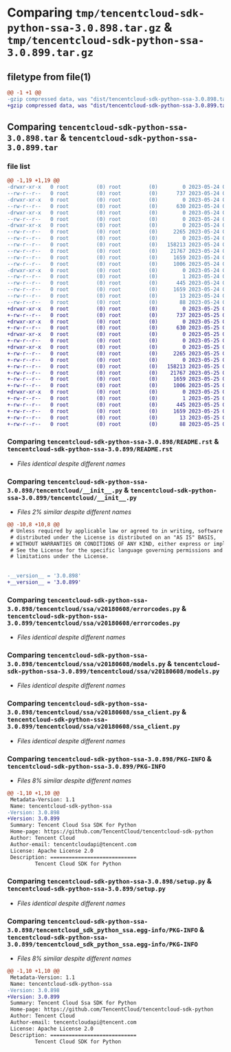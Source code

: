 # Comparing `tmp/tencentcloud-sdk-python-ssa-3.0.898.tar.gz` & `tmp/tencentcloud-sdk-python-ssa-3.0.899.tar.gz`

## filetype from file(1)

```diff
@@ -1 +1 @@
-gzip compressed data, was "dist/tencentcloud-sdk-python-ssa-3.0.898.tar", last modified: Wed May 24 02:05:23 2023, max compression
+gzip compressed data, was "dist/tencentcloud-sdk-python-ssa-3.0.899.tar", last modified: Thu May 25 00:35:14 2023, max compression
```

## Comparing `tencentcloud-sdk-python-ssa-3.0.898.tar` & `tencentcloud-sdk-python-ssa-3.0.899.tar`

### file list

```diff
@@ -1,19 +1,19 @@
-drwxr-xr-x   0 root         (0) root         (0)        0 2023-05-24 02:05:23.000000 tencentcloud-sdk-python-ssa-3.0.898/
--rw-r--r--   0 root         (0) root         (0)      737 2023-05-24 02:05:23.000000 tencentcloud-sdk-python-ssa-3.0.898/README.rst
-drwxr-xr-x   0 root         (0) root         (0)        0 2023-05-24 02:05:23.000000 tencentcloud-sdk-python-ssa-3.0.898/tencentcloud/
--rw-r--r--   0 root         (0) root         (0)      630 2023-05-24 02:05:23.000000 tencentcloud-sdk-python-ssa-3.0.898/tencentcloud/__init__.py
-drwxr-xr-x   0 root         (0) root         (0)        0 2023-05-24 02:05:23.000000 tencentcloud-sdk-python-ssa-3.0.898/tencentcloud/ssa/
--rw-r--r--   0 root         (0) root         (0)        0 2023-05-24 02:05:23.000000 tencentcloud-sdk-python-ssa-3.0.898/tencentcloud/ssa/__init__.py
-drwxr-xr-x   0 root         (0) root         (0)        0 2023-05-24 02:05:23.000000 tencentcloud-sdk-python-ssa-3.0.898/tencentcloud/ssa/v20180608/
--rw-r--r--   0 root         (0) root         (0)     2265 2023-05-24 02:05:23.000000 tencentcloud-sdk-python-ssa-3.0.898/tencentcloud/ssa/v20180608/errorcodes.py
--rw-r--r--   0 root         (0) root         (0)        0 2023-05-24 02:05:23.000000 tencentcloud-sdk-python-ssa-3.0.898/tencentcloud/ssa/v20180608/__init__.py
--rw-r--r--   0 root         (0) root         (0)   158213 2023-05-24 02:05:23.000000 tencentcloud-sdk-python-ssa-3.0.898/tencentcloud/ssa/v20180608/models.py
--rw-r--r--   0 root         (0) root         (0)    21767 2023-05-24 02:05:23.000000 tencentcloud-sdk-python-ssa-3.0.898/tencentcloud/ssa/v20180608/ssa_client.py
--rw-r--r--   0 root         (0) root         (0)     1659 2023-05-24 02:05:23.000000 tencentcloud-sdk-python-ssa-3.0.898/PKG-INFO
--rw-r--r--   0 root         (0) root         (0)     1006 2023-05-24 02:05:23.000000 tencentcloud-sdk-python-ssa-3.0.898/setup.py
-drwxr-xr-x   0 root         (0) root         (0)        0 2023-05-24 02:05:23.000000 tencentcloud-sdk-python-ssa-3.0.898/tencentcloud_sdk_python_ssa.egg-info/
--rw-r--r--   0 root         (0) root         (0)        1 2023-05-24 02:05:23.000000 tencentcloud-sdk-python-ssa-3.0.898/tencentcloud_sdk_python_ssa.egg-info/dependency_links.txt
--rw-r--r--   0 root         (0) root         (0)      445 2023-05-24 02:05:23.000000 tencentcloud-sdk-python-ssa-3.0.898/tencentcloud_sdk_python_ssa.egg-info/SOURCES.txt
--rw-r--r--   0 root         (0) root         (0)     1659 2023-05-24 02:05:23.000000 tencentcloud-sdk-python-ssa-3.0.898/tencentcloud_sdk_python_ssa.egg-info/PKG-INFO
--rw-r--r--   0 root         (0) root         (0)       13 2023-05-24 02:05:23.000000 tencentcloud-sdk-python-ssa-3.0.898/tencentcloud_sdk_python_ssa.egg-info/top_level.txt
--rw-r--r--   0 root         (0) root         (0)       88 2023-05-24 02:05:23.000000 tencentcloud-sdk-python-ssa-3.0.898/setup.cfg
+drwxr-xr-x   0 root         (0) root         (0)        0 2023-05-25 00:35:14.000000 tencentcloud-sdk-python-ssa-3.0.899/
+-rw-r--r--   0 root         (0) root         (0)      737 2023-05-25 00:35:14.000000 tencentcloud-sdk-python-ssa-3.0.899/README.rst
+drwxr-xr-x   0 root         (0) root         (0)        0 2023-05-25 00:35:14.000000 tencentcloud-sdk-python-ssa-3.0.899/tencentcloud/
+-rw-r--r--   0 root         (0) root         (0)      630 2023-05-25 00:35:14.000000 tencentcloud-sdk-python-ssa-3.0.899/tencentcloud/__init__.py
+drwxr-xr-x   0 root         (0) root         (0)        0 2023-05-25 00:35:14.000000 tencentcloud-sdk-python-ssa-3.0.899/tencentcloud/ssa/
+-rw-r--r--   0 root         (0) root         (0)        0 2023-05-25 00:35:14.000000 tencentcloud-sdk-python-ssa-3.0.899/tencentcloud/ssa/__init__.py
+drwxr-xr-x   0 root         (0) root         (0)        0 2023-05-25 00:35:14.000000 tencentcloud-sdk-python-ssa-3.0.899/tencentcloud/ssa/v20180608/
+-rw-r--r--   0 root         (0) root         (0)     2265 2023-05-25 00:35:14.000000 tencentcloud-sdk-python-ssa-3.0.899/tencentcloud/ssa/v20180608/errorcodes.py
+-rw-r--r--   0 root         (0) root         (0)        0 2023-05-25 00:35:14.000000 tencentcloud-sdk-python-ssa-3.0.899/tencentcloud/ssa/v20180608/__init__.py
+-rw-r--r--   0 root         (0) root         (0)   158213 2023-05-25 00:35:14.000000 tencentcloud-sdk-python-ssa-3.0.899/tencentcloud/ssa/v20180608/models.py
+-rw-r--r--   0 root         (0) root         (0)    21767 2023-05-25 00:35:14.000000 tencentcloud-sdk-python-ssa-3.0.899/tencentcloud/ssa/v20180608/ssa_client.py
+-rw-r--r--   0 root         (0) root         (0)     1659 2023-05-25 00:35:14.000000 tencentcloud-sdk-python-ssa-3.0.899/PKG-INFO
+-rw-r--r--   0 root         (0) root         (0)     1006 2023-05-25 00:35:14.000000 tencentcloud-sdk-python-ssa-3.0.899/setup.py
+drwxr-xr-x   0 root         (0) root         (0)        0 2023-05-25 00:35:14.000000 tencentcloud-sdk-python-ssa-3.0.899/tencentcloud_sdk_python_ssa.egg-info/
+-rw-r--r--   0 root         (0) root         (0)        1 2023-05-25 00:35:14.000000 tencentcloud-sdk-python-ssa-3.0.899/tencentcloud_sdk_python_ssa.egg-info/dependency_links.txt
+-rw-r--r--   0 root         (0) root         (0)      445 2023-05-25 00:35:14.000000 tencentcloud-sdk-python-ssa-3.0.899/tencentcloud_sdk_python_ssa.egg-info/SOURCES.txt
+-rw-r--r--   0 root         (0) root         (0)     1659 2023-05-25 00:35:14.000000 tencentcloud-sdk-python-ssa-3.0.899/tencentcloud_sdk_python_ssa.egg-info/PKG-INFO
+-rw-r--r--   0 root         (0) root         (0)       13 2023-05-25 00:35:14.000000 tencentcloud-sdk-python-ssa-3.0.899/tencentcloud_sdk_python_ssa.egg-info/top_level.txt
+-rw-r--r--   0 root         (0) root         (0)       88 2023-05-25 00:35:14.000000 tencentcloud-sdk-python-ssa-3.0.899/setup.cfg
```

### Comparing `tencentcloud-sdk-python-ssa-3.0.898/README.rst` & `tencentcloud-sdk-python-ssa-3.0.899/README.rst`

 * *Files identical despite different names*

### Comparing `tencentcloud-sdk-python-ssa-3.0.898/tencentcloud/__init__.py` & `tencentcloud-sdk-python-ssa-3.0.899/tencentcloud/__init__.py`

 * *Files 2% similar despite different names*

```diff
@@ -10,8 +10,8 @@
 # Unless required by applicable law or agreed to in writing, software
 # distributed under the License is distributed on an "AS IS" BASIS,
 # WITHOUT WARRANTIES OR CONDITIONS OF ANY KIND, either express or implied.
 # See the License for the specific language governing permissions and
 # limitations under the License.
 
 
-__version__ = '3.0.898'
+__version__ = '3.0.899'
```

### Comparing `tencentcloud-sdk-python-ssa-3.0.898/tencentcloud/ssa/v20180608/errorcodes.py` & `tencentcloud-sdk-python-ssa-3.0.899/tencentcloud/ssa/v20180608/errorcodes.py`

 * *Files identical despite different names*

### Comparing `tencentcloud-sdk-python-ssa-3.0.898/tencentcloud/ssa/v20180608/models.py` & `tencentcloud-sdk-python-ssa-3.0.899/tencentcloud/ssa/v20180608/models.py`

 * *Files identical despite different names*

### Comparing `tencentcloud-sdk-python-ssa-3.0.898/tencentcloud/ssa/v20180608/ssa_client.py` & `tencentcloud-sdk-python-ssa-3.0.899/tencentcloud/ssa/v20180608/ssa_client.py`

 * *Files identical despite different names*

### Comparing `tencentcloud-sdk-python-ssa-3.0.898/PKG-INFO` & `tencentcloud-sdk-python-ssa-3.0.899/PKG-INFO`

 * *Files 8% similar despite different names*

```diff
@@ -1,10 +1,10 @@
 Metadata-Version: 1.1
 Name: tencentcloud-sdk-python-ssa
-Version: 3.0.898
+Version: 3.0.899
 Summary: Tencent Cloud Ssa SDK for Python
 Home-page: https://github.com/TencentCloud/tencentcloud-sdk-python
 Author: Tencent Cloud
 Author-email: tencentcloudapi@tencent.com
 License: Apache License 2.0
 Description: ============================
         Tencent Cloud SDK for Python
```

### Comparing `tencentcloud-sdk-python-ssa-3.0.898/setup.py` & `tencentcloud-sdk-python-ssa-3.0.899/setup.py`

 * *Files identical despite different names*

### Comparing `tencentcloud-sdk-python-ssa-3.0.898/tencentcloud_sdk_python_ssa.egg-info/PKG-INFO` & `tencentcloud-sdk-python-ssa-3.0.899/tencentcloud_sdk_python_ssa.egg-info/PKG-INFO`

 * *Files 8% similar despite different names*

```diff
@@ -1,10 +1,10 @@
 Metadata-Version: 1.1
 Name: tencentcloud-sdk-python-ssa
-Version: 3.0.898
+Version: 3.0.899
 Summary: Tencent Cloud Ssa SDK for Python
 Home-page: https://github.com/TencentCloud/tencentcloud-sdk-python
 Author: Tencent Cloud
 Author-email: tencentcloudapi@tencent.com
 License: Apache License 2.0
 Description: ============================
         Tencent Cloud SDK for Python
```

